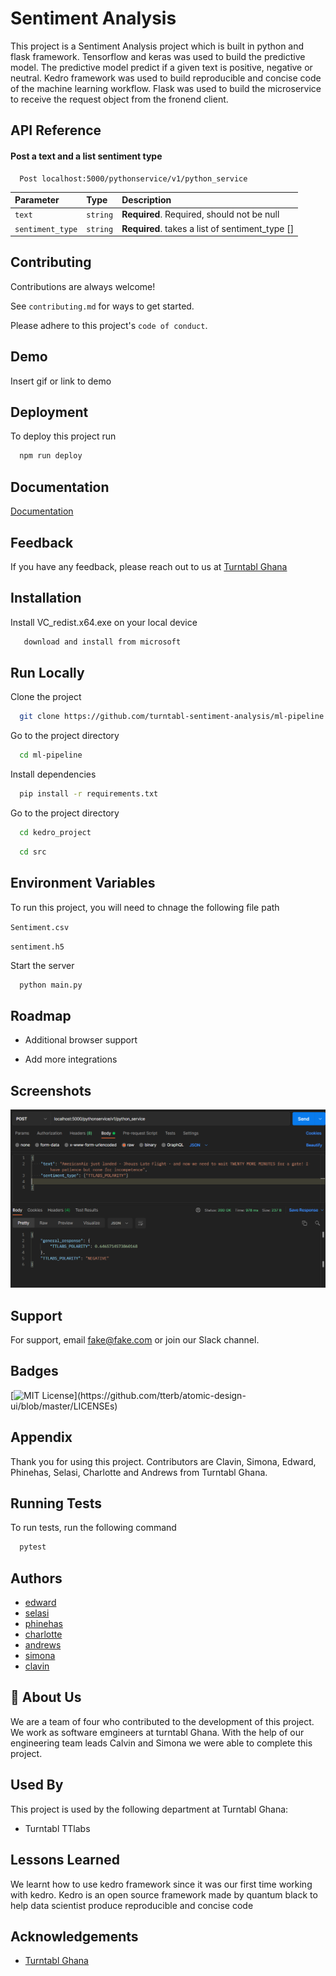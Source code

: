 
# Sentiment Analysis 

This project is a Sentiment Analysis project which is built in python and flask framework. Tensorflow and keras was used to build the predictive model. The predictive model predict if a given text is positive, negative or neutral.
Kedro framework was used to build reproducible and concise code of the machine learning workflow. Flask was used to build the microservice to receive the request object from the fronend client.
 
## API Reference

#### Post a text and a list sentiment type

```http
  Post localhost:5000/pythonservice/v1/python_service
```

| Parameter | Type     | Description                       |
| :-------- | :------- | :-------------------------------- |
| `text`      | `string` | **Required**. Required, should not be null |
| `sentiment_type` | `string` |  **Required**. takes a list of sentiment_type []|


## Contributing

Contributions are always welcome!

See `contributing.md` for ways to get started.

Please adhere to this project's `code of conduct`.


## Demo

Insert gif or link to demo


## Deployment

To deploy this project run

```bash
  npm run deploy
```

## Documentation

[Documentation](https://linktodocumentation)


## Feedback

If you have any feedback, please reach out to us at [Turntabl Ghana](https://turntabl.io)

## Installation

Install VC_redist.x64.exe on your local device

```bash
   download and install from microsoft
```
    
## Run Locally

Clone the project

```bash
  git clone https://github.com/turntabl-sentiment-analysis/ml-pipeline.git
```

Go to the project directory

```bash
  cd ml-pipeline
```

Install dependencies

```bash
  pip install -r requirements.txt
```

Go to the project directory
```bash
  cd kedro_project 
```
```bash
  cd src
```

## Environment Variables

To run this project, you will need to chnage the following file path

`Sentiment.csv`

`sentiment.h5`

Start the server

```bash
  python main.py
```


## Roadmap

- Additional browser support

- Add more integrations


## Screenshots

![](kedro_project/src/screenshoot/sentiment_project_image.PNG)


## Support

For support, email fake@fake.com or join our Slack channel.


## Badges

[![MIT License](https://img.shields.io/apm/l/atomic-design-ui.svg?)](https://github.com/tterb/atomic-design-ui/blob/master/LICENSEs)

## Appendix

Thank you for using this project.
Contributors are Clavin, Simona, Edward, Phinehas, Selasi, Charlotte and Andrews from Turntabl Ghana.

## Running Tests

To run tests, run the following command

```bash
  pytest
```

## Authors

- [edward](https://github.com/edwardtsatsu)
- [selasi](https://github.com/selasi)
- [phinehas](https://github.com/phinehas)
- [charlotte](https://github.com/charlotte)
- [andrews](https://github.com/andrews)
- [simona](https://github.com/simona)
- [clavin](https://github.com/clavin)

## 🚀 About Us
We are a team of four who contributed to the development of this project. We work as software 
emgineers at turntabl Ghana. With the help of our engineering team leads Calvin and Simona we were able to complete this project.

## Used By

This project is used by the following department at Turntabl Ghana:

- Turntabl TTlabs

## Lessons Learned
We learnt how to use kedro framework since it was our first time working with kedro. Kedro is 
an open source framework made by quantum black to help data scientist produce reproducible and concise code


## Acknowledgements

 - [Turntabl Ghana](https://turntabl.io)


